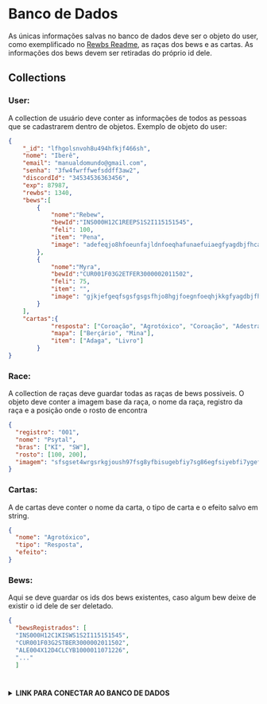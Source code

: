 # Banco de Dados
As únicas informações salvas no banco de dados deve ser o objeto do user, como exemplificado no [Rewbs Readme](https://github.com/WilckerK/rewbs/blob/main/README.md#objeto-do-user), as raças dos bews e as cartas.
As informações dos bews devem ser retiradas do próprio id dele.

## Collections
### User: 
A collection de usuário deve conter as informações de todos as pessoas que se cadastrarem dentro de objetos. Exemplo de objeto do user: 
```json
{
	"_id": "lfhgolsnvoh8u494hfkjf466sh",
	"nome": "Iberê",
	"email": "manualdomundo@gmail.com",
	"senha": "3fw4fwrffwefsddff3aw2",
	"discordId": "34534536363456",
	"exp": 87987,
	"rewbs": 1340,
	"bews":[
		{
			"nome":"Rebew", 
			"bewId":"INS000H12C1REEPS1S2I115151545", 
			"feli": 100,
			"item": "Pena",
			"image": "adefeqjo8hfoeunfajldnfoeqhafunaefuiaegfyagdbjfhcaejbjlakelnflandhu=="
		},
		{
			"nome":"Myra", 
			"bewId":"CUR001F03G2ETFER3000002011502", 
			"feli": 75,
			"item": "",
			"image": "gjkjefgeqfsgsfgsgsfhjo8hgjfoegnfoeqhjkkgfyagdbjfhcaegjkgjjbjlasfghsu=="
		}
	],
	"cartas":{
			"resposta": ["Coroação", "Agrotóxico", "Coroação", "Adestrar"],
			"mapa": ["Berçário", "Mina"],
			"item": ["Adaga", "Livro"]
		}
}
```
### Race:
A collection de raças deve guardar todas as raças de bews possiveis. O objeto deve conter a imagem base da raça, o nome da raça, registro da raça e a posição onde o rosto de encontra
```json
{
  "registro": "001",
  "nome": "Psytal",
  "bras": ["KI", "SW"],
  "rosto": [100, 200],
  "imagem": "sfsgset4wrgsrkgjoush97fsg8yfbisugebfiy7sg86egfsiyebfi7ygefiku="
}
```

### Cartas:
A de cartas deve conter o nome da carta, o tipo de carta e o efeito salvo em string.
```json
{
  "nome": "Agrotóxico",
  "tipo": "Resposta",
  "efeito":
}
```

### Bews:
Aqui se deve guardar os ids dos bews existentes, caso algum bew deixe de existir o id dele de ser deletado.
```json
{
  "bewsRegistrados": [
  "INS000H12C1KISWS1S2I115151545",
  "CUR001F03G2STBER3000002011502",
  "ALE004X12D4CLCYB1000011071226",
  "..."
  ]
```

#

<details> 
	<summary><b>LINK PARA CONECTAR AO BANCO DE DADOS</b></summary>
   <mark>mongodb+srv://API:VrxAzAus26iI3tas@cluster.yruie.mongodb.net/{NOMEDADATABASE}?retryWrites=true&w=majority</mark>
</details>


